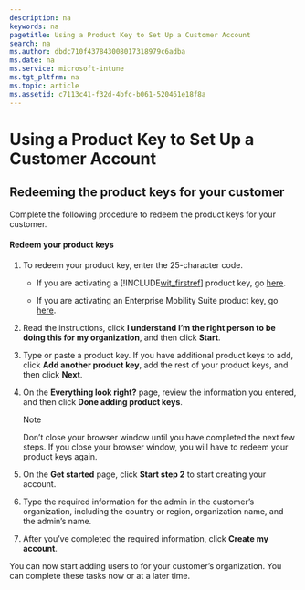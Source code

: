 ```yaml
---
description: na
keywords: na
pagetitle: Using a Product Key to Set Up a Customer Account
search: na
ms.author: dbdc710f437843008017318979c6adba
ms.date: na
ms.service: microsoft-intune
ms.tgt_pltfrm: na
ms.topic: article
ms.assetid: c7113c41-f32d-4bfc-b061-520461e18f8a
---
```

# Using a Product Key to Set Up a Customer Account

## Redeeming the product keys for your customer
Complete the following procedure to redeem the product keys for your customer.

#### Redeem your product keys

1. To redeem your product key, enter the 25-character code.

   - If you are activating a [!INCLUDE[wit_firstref](../Token/wit_firstref_md.md)] product key, go [here](https://account.manage.microsoft.com/commerce/productkeystart.aspx).

   - If you are activating an Enterprise Mobility Suite product key, go [here](http://www.microsoft.com/ems/open).

2. Read the instructions, click **I understand I’m the right person to be doing this for my organization**, and then click **Start**.

3. Type or paste a product key. If you have additional product keys to add, click **Add another product key**, add the rest of your product keys, and then click **Next**.

4. On the **Everything look right?** page, review the information you entered, and then click **Done adding product keys**.

   > [!NOTE]
   > Don’t close your browser window until you have completed the next few steps. If you close your browser window, you will have to redeem your product keys again.

5. On the **Get started** page, click **Start step 2** to start creating your account.

6. Type the required information for the admin in the customer’s organization, including the country or region, organization name, and the admin’s name.

7. After you’ve completed the required information, click **Create my account**.

You can now start adding users to for your customer’s organization. You can complete these tasks now or at a later time.

